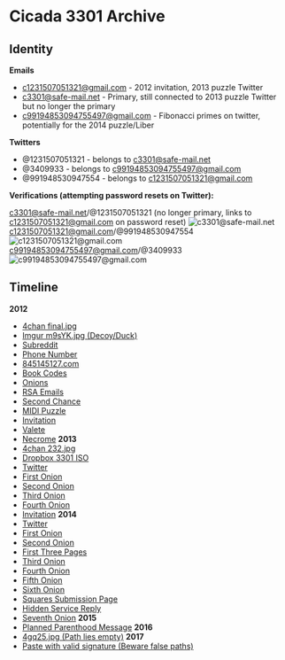# Cicada 3301 Archive

## Identity

**Emails**
- c1231507051321@gmail.com - 2012 invitation, 2013 puzzle Twitter
- c3301@safe-mail.net - Primary, still connected to 2013 puzzle Twitter but no longer the primary
- c99194853094755497@gmail.com - Fibonacci primes on twitter, potentially for the 2014 puzzle/Liber

**Twitters**
- @1231507051321 - belongs to c3301@safe-mail.net
- @3409933 - belongs to c99194853094755497@gmail.com
- @991948530947554 - belongs to c1231507051321@gmail.com

**Verifications (attempting password resets on Twitter):**

c3301@safe-mail.net/@1231507051321 (no longer primary, links to c1231507051321@gmail.com on password reset)
![c3301@safe-mail.net](cicada-accounts-identities/c3301@safe-mail.net-1231507051321-verification.png)
c1231507051321@gmail.com/@991948530947554
![c1231507051321@gmail.com](cicada-accounts-identities/c1231507051321@gmail.com-991948530947554-verification.png)
c99194853094755497@gmail.com/@3409933
![c99194853094755497@gmail.com](cicada-accounts-identities/c99194853094755497@gmail.com-3409933-verification.png)

## Timeline

**2012**
- [4chan final.jpg](./2012/001-final.jpg/README.md)
- [Imgur m9sYK.jpg (Decoy/Duck)](./2012/002-m9sYK.jpg/README.md)
- [Subreddit](./2012/003-subreddit/README.md)
- [Phone Number](./2012/004-phone-number/README.md)
- [845145127.com](./2012/005-845145127.com/README.md)
- [Book Codes](./2012/006-two-book-codes/README.md)
- [Onions](./2012/007-onions/README.md)
- [RSA Emails](./2012/008-rsa-emails/README.md)
- [Second Chance](./2012/008-second-chance/README.md)
- [MIDI Puzzle](./2012/009-midi-puzzle/README.md)
- [Invitation](./2012/010-invitation/README.md)
- [Valete](./2012/011-valete/README.md)
- [Necrome](./2012/012-necrome/README.md)
**2013**
- [4chan 232.jpg](./2013/001-232.jpg/README.md)
- [Dropbox 3301 ISO](./2013/002-3301/README.md)
- [Twitter](./2013/003-twitter/README.md)
- [First Onion](./2013/004-first-onion/README.md)
- [Second Onion](./2013/005-second-onion/README.md)
- [Third Onion](./2013/006-third-onion/README.md)
- [Fourth Onion](./2013/007-fourth-onion/README.md)
- [Invitation](./2013/008-invitation/README.md)
**2014**
- [Twitter](./2014/001-twitter/README.md)
- [First Onion](./2014/002-first-onion/README.md)
- [Second Onion](./2014/003-second-onion/README.md)
- [First Three Pages](./2014/004-first-three-pages/README.md)
- [Third Onion](./2014/005-third-onion/README.md)
- [Fourth Onion](./2014/006-fourth-onion/README.md)
- [Fifth Onion](./2014/007-fifth-onion/README.md)
- [Sixth Onion](./2014/008-sixth-onion/README.md)
- [Squares Submission Page](./2014/009-squares-submission-pages/README.md)
- [Hidden Service Reply](./2014/010-hidden-service-reply/README.md)
- [Seventh Onion](./2014/011-seventh-onion/README.md)
**2015**
- [Planned Parenthood Message](./2015/planned-parenthood.txt.asc)
**2016**
- [4gq25.jpg (Path lies empty)](./2016/README.md)
**2017**
- [Paste with valid signature (Beware false paths)](./2017/yEiTHhvF)
